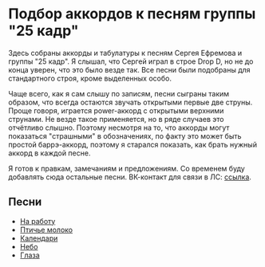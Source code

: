 # Подбор аккордов к песням группы "25 кадр"

Здесь собраны аккорды и табулатуры к песням Сергея Ефремова и группы "25 кадр".
Я слышал, что Сергей играл в строе Drop D, но не до конца уверен, что это было везде так.
Все песни были подобраны для стандартного строя, кроме выделенных особо.

Чаще всего, как я сам слышу по записям, песни сыграны таким образом, что всегда остаются звучать открытыми первые две струны. Проще говоря, играется power-аккорд с открытыми верхними струнами. Не везде такое применяется, но в ряде случаев это отчётливо слышно. Поэтому несмотря на то, что аккорды могут показаться "страшными" в обозначениях, по факту это может быть простой баррэ-аккорд, поэтому я старался показать, как брать нужный аккорд в каждой песне.

Я готов к правкам, замечаниям и предложениям.
Со временем буду добавлять сюда остальные песни.
ВК-контакт для связи в ЛС: [ссылка](https://vk.com/sashoknovikoff).

## Песни

- [На работу](Песни/На_работу.md)
- [Птичье молоко](Песни/Птичье_молоко.md)
- [Календари](Песни/Календари.md)
- [Небо](Песни/Небо.md)
- [Глаза](Песни/Глаза.md)
